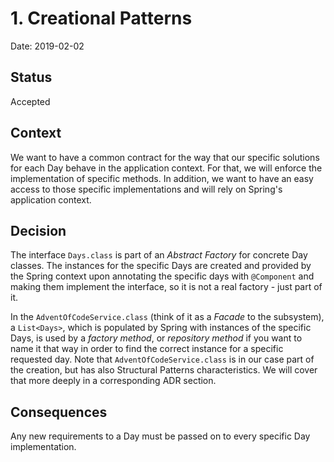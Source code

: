 # 1. Creational Patterns

Date: 2019-02-02

## Status

Accepted

## Context

We want to have a common contract for the way that our specific solutions for each Day behave in the application context. For that, we will enforce the implementation of specific methods. In addition, we want to have an easy access to those specific implementations and will rely on Spring's application context.

## Decision

The interface `Days.class` is part of an _Abstract Factory_ for concrete Day classes. The instances for the specific Days are created and provided by the Spring context upon annotating the specific days with `@Component` and making them implement the interface, so it is not a real factory - just part of it. 

In the `AdventOfCodeService.class` (think of it as a _Facade_ to the subsystem), a `List<Days>`, which is populated by Spring with instances of the specific Days, is used by a _factory method_, or _repository method_ if you want to name it that way in order to find the correct instance for a specific requested day. Note that `AdventOfCodeService.class` is in our case part of the creation, but has also Structural Patterns characteristics. We will cover that more deeply in a corresponding ADR section.

## Consequences

Any new requirements to a Day must be passed on to every specific Day implementation.
